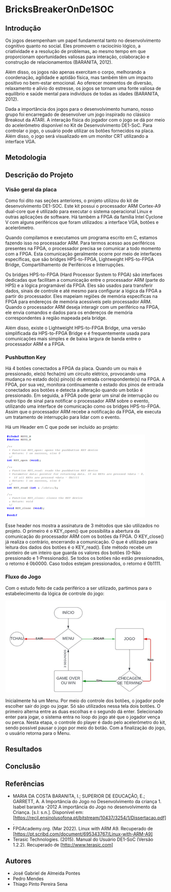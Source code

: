 # BricksBreakerOnDe1SOC

## Introdução
 
Os jogos desempenham um papel fundamental tanto no desenvolvimento cognitivo quanto no social. Eles promovem o raciocínio lógico, a criatividade e a resolução de problemas, ao mesmo tempo em que proporcionam oportunidades valiosas para interação, colaboração e construção de relacionamentos (BARANITA, 2012).

Além disso, os jogos não apenas exercitam o corpo, melhorando a coordenação, agilidade e aptidão física, mas também têm um impacto positivo no bem-estar emocional. Ao oferecer momentos de diversão, relaxamento e alívio do estresse, os jogos se tornam uma fonte valiosa de equilíbrio e saúde mental para indivíduos de todas as idades (BARANITA, 2012).

Dada a importância dos jogos para o desenvolvimento humano, nosso grupo foi encarregado de desenvolver um jogo inspirado no clássico Breakout da ATARI. A interação física do jogador com o jogo se dá por meio do acelerômetro disponível no Kit de Desenvolvimento DE1-SoC. Para controlar o jogo, o usuário pode utilizar os botões fornecidos na placa. Além disso, o jogo será visualizado em um monitor CRT utilizando a interface VGA.

## Metodologia

## Descrição do Projeto

### Visão geral da placa
Como foi dito nas seções anteriores, o projeto utilizou do kit de desenvolvimento DE1-SOC. Este kit possui o processador ARM Cortex-A9 dual-core que é utilizado para executar o sistema operacional Linux e outras aplicações de software. Há também a FPGA da família Intel Cyclone V com alguns periféricos que foram utilizados: a interface VGA, botões e acelerômetro. 

Quando compilamos e executamos um programa escrito em C, estamos fazendo isso no processador ARM. Para termos acesso aos periféricos presentes na FPGA, o processador precisa se comunicar a todo momento com a FPGA. Esta comunicação geralmente ocorre por meio de interfaces específicas, que são bridges HPS-to-FPGA, Lightweight HPS-to-FPGA Bridge, Compartilhamento de Periféricos e Interrupções.

Os bridges HPS-to-FPGA (Hard Processor System to FPGA) são interfaces dedicadas que facilitam a comunicação entre o processador ARM (parte do HPS) e a lógica programável da FPGA. Eles são usados para transferir dados, sinais de controle e até mesmo para configurar a lógica da FPGA a partir do processador. Eles mapeiam regiões de memória específicas na FPGA para endereços de memória acessíveis pelo processador ARM. Quando o processador ARM deseja interagir com um periférico na FPGA, ele envia comandos e dados para os endereços de memória correspondentes à região mapeada pela bridge.

Além disso, existe o Lightweight HPS-to-FPGA Bridge, uma versão simplificada da HPS-to-FPGA Bridge e é frequentemente usada para comunicações mais simples e de baixa largura de banda entre o processador ARM e a FPGA.

### Pushbutton Key

Há 4 botões conectados a FPGA da placa. Quando um ou mais é pressionado, ele(s) fecha(m) um circuito elétrico, provocando uma mudança no estado do(s) pino(s) de entrada correspondente(s) na FPGA. A FPGA, por sua vez, monitora continuamente o estado dos pinos de entrada conectados aos botões e detecta a alteração quando um botão é pressionado. Em seguida, a FPGA pode gerar um sinal de interrupção ou outro tipo de sinal para notificar o processador ARM sobre o evento, utilizando uma interface de comunicação como os bridges HPS-to-FPGA. Assim que o processador ARM recebe a notificação da FPGA, ele executa um tratamento de interrupção para lidar com o evento.

Há um Header em C que pode ser incluído ao projeto:

![Header PushButtons](public/buttons.png)

Esse header nos mostra a assinatura de 3 métodos que são utilizados no projeto. O primeiro é o KEY_open() que possibilita a abertura da comunicação do processador ARM com os botões da FPGA. O KEY_close() já realiza o contrário, encerrando a comunicação. O que é utilizado para leitura dos dados dos botões é o KEY_read(). Este método recebe um ponteiro de um inteiro que guarda os valores dos botões (0-Não pressionado e 1-Pressionado). Se todos os botões não estão pressionados, o retorno é 0b0000. Caso todos estejam pressionados, o retorno é 0b1111.

### Fluxo do Jogo

Com o estudo feito de cada periférico a ser utilizado, partimos para o estabelecimento da lógica de controle do jogo:

![Fluxo do Jogo](public/gameControl.png)

Inicialmente há um Menu. Por meio do controle dos botões, o jogador pode escolher sair do jogo ou jogar. Só são utilizados nessa tela dois botões. O primeiro alterna entre as duas escolhas e o segundo dá enter. Selecionado enter para jogar, o sistema entra no loop do jogo até que o jogador vença ou perca. Nesta etapa, o controle do player é dado pelo acelerômetro do kit, sendo possível pausar o jogo por meio do botão. Com a finalização do jogo, o usuário retorna para o Menu.

## Resultados 

## Conclusão

## Referências

- MARIA DA COSTA BARANITA, I.; SUPERIOR DE EDUCAÇÃO, E.; GARRETT, A. A Importância do Jogo no Desenvolvimento da criança 1. Isabel baranita -2012 A importância do Jogo no desenvolvimento da Criança. [s.l: s.n.]. Disponível em: [https://recil.ensinolusofona.pt/bitstream/10437/3254/1/Dissertacao.pdf].
- FPGAcademy.org. (Mar 2022). Linux with ARM A9. Recuperado de [https://pt.scribd.com/document/695343767/Linux-with-ARM-A9]
- Terasic Technologies. (2015). Manual do Usuário DE1-SoC (Versão 1.2.2). Recuperado de [http://www.terasic.com]

## Autores

- José Gabriel de Almeida Pontes
- Pedro Mendes
- Thiago Pinto Pereira Sena
